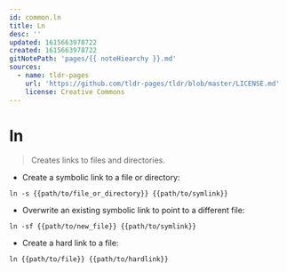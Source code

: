 ```yaml
---
id: common.ln
title: Ln
desc: ''
updated: 1615663978722
created: 1615663978722
gitNotePath: 'pages/{{ noteHiearchy }}.md'
sources:
  - name: tldr-pages
    url: 'https://github.com/tldr-pages/tldr/blob/master/LICENSE.md'
    license: Creative Commons
---
```

# ln

> Creates links to files and directories.

- Create a symbolic link to a file or directory:

`ln -s {{path/to/file_or_directory}} {{path/to/symlink}}`

- Overwrite an existing symbolic link to point to a different file:

`ln -sf {{path/to/new_file}} {{path/to/symlink}}`

- Create a hard link to a file:

`ln {{path/to/file}} {{path/to/hardlink}}`

